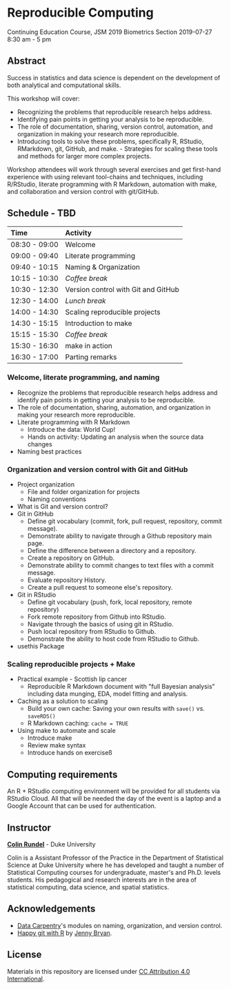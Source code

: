 # Reproducible Computing

Continuing Education Course, JSM 2019
Biometrics Section
2019-07-27  
8:30 am - 5 pm

## Abstract

Success in statistics and data science is dependent on the development of both analytical and computational skills. 

This workshop will cover: 

- Recognizing the problems that reproducible research helps address. 
- Identifying pain points in getting your analysis to be reproducible. 
- The role of documentation, sharing, version control, automation, and organization in making your research more reproducible. 
- Introducing tools to solve these problems, specifically R, RStudio, RMarkdown, git, GitHub, and make. - Strategies for scaling these tools and methods for larger more complex projects. 

Workshop attendees will work through several exercises and get first-hand experience with using relevant tool-chains and techniques, including R/RStudio, literate programming with R Markdown, automation with make, and collaboration and version control with git/GitHub.

## Schedule - TBD

| Time          | Activity                                |
|:--------------|:----------------------------------------|
| 08:30 - 09:00 | Welcome                                 |  
| 09:00 - 09:40 | Literate programming                    |
| 09:40 - 10:15 | Naming & Organization                   |
| 10:15 - 10:30 | *Coffee break*                          |
| 10:30 - 12:30 | Version control with Git and GitHub     |
| 12:30 - 14:00 | *Lunch break*                           |
| 14:00 - 14:30 | Scaling reproducible projects           |
| 14:30 - 15:15 | Introduction to make                    |
| 15:15 - 15:30 | *Coffee break*                          |
| 15:30 - 16:30 | make in action                          |
| 16:30 - 17:00 | Parting remarks                         |


### Welcome, literate programming, and naming

- Recognize the problems that reproducible research helps address and identify 
pain points in getting your analysis to be reproducible.
- The role of documentation, sharing, automation, and organization in making 
your research more reproducible.
- Literate programming with R Markdown
  - Introduce the data: World Cup!
  - Hands on activity: Updating an analysis when the source data changes
- Naming best practices

### Organization and version control with Git and GitHub

- Project organization
  - File and folder organization for projects
  - Naming conventions
- What is Git and version control?
- Git in GitHub
  - Define git vocabulary (commit, fork, pull request, repository, commit 
  message).
  - Demonstrate ability to navigate through a Github repository main page.
  - Define the difference between a directory and a repository.
  - Create a repository on GitHub.
  - Demonstrate ability to commit changes to text files with a commit message.
  - Evaluate repository History.
  - Create a pull request to someone else's repository.
- Git in RStudio
  - Define git vocabulary (push, fork, local repository, remote repository)
  - Fork remote repository from Github into RStudio.
  - Navigate through the basics of using git in RStudio.
  - Push local repository from RStudio to Github.
  - Demonstrate the ability to host code from RStudio to Github.
- usethis Package

### Scaling reproducible projects + Make 

- Practical example - Scottish lip cancer
  - Reproducible R Markdown document with "full Bayesian analysis" including data munging, EDA, model fitting and analysis.
- Caching as a solution to scaling
  - Build your own cache: Saving your own results with `save()` vs. `saveRDS()`
  - R Markdown caching: `cache = TRUE`
- Using make to automate and scale
  - Introduce make
  - Review make syntax
  - Introduce hands on exerciseß



## Computing requirements

An R + RStudio computing environment will be provided for all students via RStudio Cloud. All that will be needed the day of the event is a laptop and a Google Account that can be used for authentication.

## Instructor

**[Colin Rundel](http://www2.stat.duke.edu/~cr173/)** - Duke University

Colin is a Assistant Professor of the Practice in the Department of Statistical Science at Duke University where he has developed and taught a number of Statistical Computing courses for undergraduate, master's and Ph.D. levels students. His pedagogical and research interests are in the area of statistical computing, data science, and spatial statistics.

## Acknowledgements

- [Data Carpentry](https://github.com/datacarpentry)'s modules on naming, organization, and version control.
- [Happy git with R](http://happygitwithr.com/) by [Jenny Bryan](http://github.com/jennybc).

## License

Materials in this repository are licensed under [CC Attribution 4.0 International](LICENSE.md).
